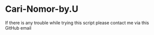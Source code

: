# Cari-Nomor-by.U

If there is any trouble while trying this script please contact me via this GitHub email
